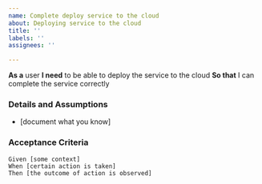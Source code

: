 ```yaml
---
name: Complete deploy service to the cloud
about: Deploying service to the cloud
title: ''
labels: ''
assignees: ''

---
```


**As a** user
 **I need** to be able to deploy the service to the cloud
 **So that** I can complete the service correctly
   
 ### Details and Assumptions
 * [document what you know]
   
 ### Acceptance Criteria  
   
 ```gherkin
 Given [some context]
 When [certain action is taken]
 Then [the outcome of action is observed]
 ```
